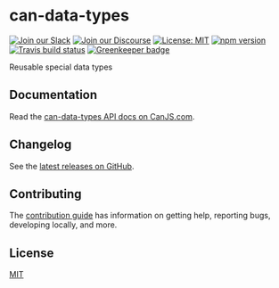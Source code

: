 # can-data-types

[![Join our Slack](https://img.shields.io/badge/slack-join%20chat-611f69.svg)](https://www.bitovi.com/community/slack?utm_source=badge&utm_medium=badge&utm_campaign=pr-badge&utm_content=badge)
[![Join our Discourse](https://img.shields.io/discourse/https/forums.bitovi.com/posts.svg)](https://forums.bitovi.com/?utm_source=badge&utm_medium=badge&utm_campaign=pr-badge&utm_content=badge)
[![License: MIT](https://img.shields.io/badge/license-MIT-blue.svg)](https://github.com/canjs/can-data-types/blob/master/LICENSE)
[![npm version](https://badge.fury.io/js/can-data-types.svg)](https://www.npmjs.com/package/can-data-types)
[![Travis build status](https://travis-ci.org/canjs/can-data-types.svg?branch=master)](https://travis-ci.org/canjs/can-data-types)
[![Greenkeeper badge](https://badges.greenkeeper.io/canjs/can-data-types.svg)](https://greenkeeper.io/)

Reusable special data types

## Documentation

Read the [can-data-types API docs on CanJS.com](https://canjs.com/doc/can-data-types.html).

## Changelog

See the [latest releases on GitHub](https://github.com/canjs/can-data-types/releases).

## Contributing

The [contribution guide](https://github.com/canjs/can-data-types/blob/master/CONTRIBUTING.md) has information on getting help, reporting bugs, developing locally, and more.

## License

[MIT](https://github.com/canjs/can-data-types/blob/master/LICENSE)
